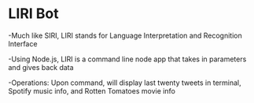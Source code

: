 # LIRI Bot

-Much like SIRI, LIRI stands for Language Interpretation and Recognition Interface

-Using Node.js, LIRI is a command line node app that takes in parameters and gives back data

-Operations: Upon command, will display last twenty tweets in terminal, Spotify music info, and Rotten Tomatoes movie info
